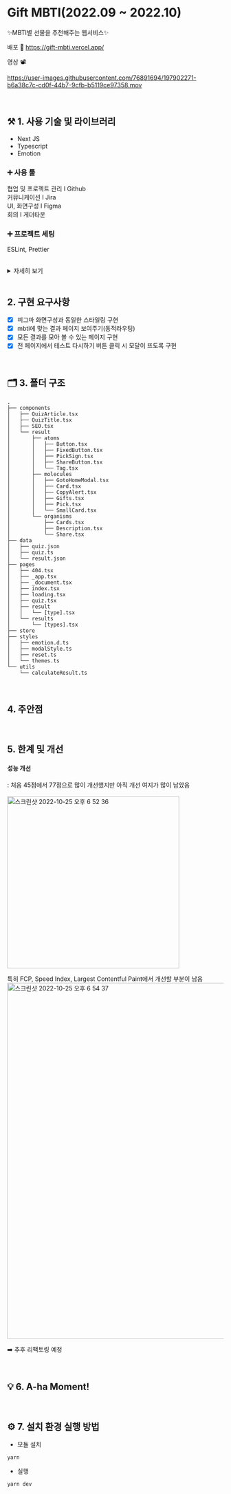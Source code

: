 # Gift MBTI(2022.09 ~ 2022.10)
✨MBTI별 선물을 추천해주는 웹서비스✨


배포
🔗 https://gift-mbti.vercel.app/


영상 📽

https://user-images.githubusercontent.com/76891694/197902271-b6a38c7c-cd0f-44b7-9cfb-b5119ce97358.mov



<br/>

## ⚒️ 1. 사용 기술 및 라이브러리 
- Next JS
- Typescript
- Emotion

### ➕ 사용 툴 
협업 및 프로젝트 관리 I Github <br/>
커뮤니케이션 I Jira <br/>
UI, 화면구성 I Figma <br/>
회의 I 게더타운 


### ➕ 프로젝트 세팅
ESLint, Prettier

<br/>
<details>	
   <summary>자세히 보기</summary>
   <br/>
 <ul>
   
   [![Velog's GitHub stats](https://velog-readme-stats.vercel.app/api?name=zaman17&slug=Gift-MBTI-1.-Next.js-프로젝트-세팅-ESLintairbnb-Prettier-설정&color=dark)](https://velog.io/@zaman17/Gift-MBTI-1.-Next.js-%ED%94%84%EB%A1%9C%EC%A0%9D%ED%8A%B8-%EC%84%B8%ED%8C%85-ESLintairbnb-Prettier-%EC%84%A4%EC%A0%95)
   
 </ul>
  </details>

<br/>

 
## 2. 구현 요구사항 
- [x] 피그마 화면구성과 동일한 스타일링 구현
- [x] mbti에 맞는 결과 페이지 보여주기(동적라우팅)
- [x] 모든 결과를 모아 볼 수 있는 페이지 구현 
- [x] 전 페이지에서 테스트 다시하기 버튼 클릭 시 모달이 뜨도록 구현

<br/>



## 🗂 3. 폴더 구조  
```
.
├── components
│   ├── QuizArticle.tsx
│   ├── QuizTitle.tsx
│   ├── SEO.tsx
│   └── result
│       ├── atoms
│       │   ├── Button.tsx
│       │   ├── FixedButton.tsx
│       │   ├── PickSign.tsx
│       │   ├── ShareButton.tsx
│       │   └── Tag.tsx
│       ├── molecules
│       │   ├── GotoHomeModal.tsx
│       │   ├── Card.tsx
│       │   ├── CopyAlert.tsx
│       │   ├── Gifts.tsx
│       │   ├── Pick.tsx
│       │   └── SmallCard.tsx
│       └── organisms
│           ├── Cards.tsx
│           ├── Description.tsx
│           └── Share.tsx
├── data
│   ├── quiz.json
│   ├── quiz.ts
│   └── result.json
├── pages
│   ├── 404.tsx
│   ├── _app.tsx
│   ├── _document.tsx
│   ├── index.tsx
│   ├── loading.tsx
│   ├── quiz.tsx
│   ├── result
│   │   └── [type].tsx
│   └── results
│       └── [types].tsx
├── store
├── styles
│   ├── emotion.d.ts
│   ├── modalStyle.ts
│   ├── reset.ts
│   └── themes.ts
└── utils
    └── calculateResult.ts
```
<br/>

## 4. 주안점
<br/>

## 5. 한계 및 개선
#### 성능 개선
: 처음 45점에서 77점으로 많이 개선했지만 아직 개선 여지가 많이 남았음 <br/><br/>
<img width="400" alt="스크린샷 2022-10-25 오후 6 52 36" src="https://user-images.githubusercontent.com/82802784/197742726-8d9cb365-7034-4ac5-aec0-fdcc94678ca5.png">
<br/>

특히 FCP, Speed Index, Largest Contentful Paint에서 개선할 부분이 남음
<img width="828" alt="스크린샷 2022-10-25 오후 6 54 37" src="https://user-images.githubusercontent.com/82802784/197743212-7d9b7c3f-5616-46b1-b747-822c6f9b84c8.png">

➡️ 추후 리팩토링 예정



<br/>

## 💡 6. A-ha Moment!
<br/>


## ⚙️ 7. 설치 환경 실행 방법 
- 모듈 설치 
```
yarn 
```

- 실행

```
yarn dev
```
